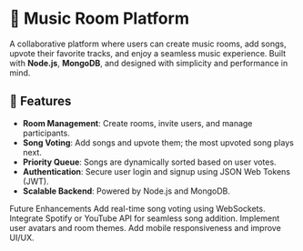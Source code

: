 # 🎵 Music Room Platform

A collaborative platform where users can create music rooms, add songs, upvote their favorite tracks, and enjoy a seamless music experience. Built with **Node.js**, **MongoDB**, and designed with simplicity and performance in mind.

## 🚀 Features

- **Room Management**: Create rooms, invite users, and manage participants.
- **Song Voting**: Add songs and upvote them; the most upvoted song plays next.
- **Priority Queue**: Songs are dynamically sorted based on user votes.
- **Authentication**: Secure user login and signup using JSON Web Tokens (JWT).
- **Scalable Backend**: Powered by Node.js and MongoDB.

 Future Enhancements
Add real-time song voting using WebSockets.
Integrate Spotify or YouTube API for seamless song addition.
Implement user avatars and room themes.
Add mobile responsiveness and improve UI/UX.
